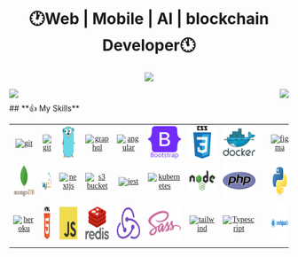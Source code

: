 <h1 align="center">🕐Web | Mobile | AI | blockchain Developer🕚</h1>
<p align="center">
  <img align="center" src="https://github.com/thunderbolt990525/thunderbolt990525/blob/main/logo.jpg?raw=true" style = "width: -webkit-fill-available;"/>
</p>
<img align="left" src="https://visitor-badge.laobi.icu/badge?page_id=cuteolef.cuteolef" />
<img align="right" src="https://img.shields.io/github/followers/cuteolef?label=Follow&style=social" />
<h1 align="center"></h1>
## **👍 My Skills**

<table style="font-family:sansserif">
 <tr>
  <td align="center" width="80">
   <a href="https://git-scm.com/" target="_blank" rel="noreferrer">
     <img src="https://www.vectorlogo.zone/logos/git-scm/git-scm-icon.svg" alt="git" width="60" height="60"/>
   </a>
   </td>
   <td align="center" width="80">
   <a href="https://laravel.com/" target="_blank" rel="noreferrer">
     <img src="https://laravel.com/img/logomark.min.svg" alt="git" width="60" height="60"/>
   </a>
   </td>
   <td align="center" width="80">
   <a href="https://golang.org" target="_blank" rel="noreferrer">
     <img src="https://raw.githubusercontent.com/devicons/devicon/master/icons/go/go-original.svg" alt="go" width="60" height="60"/>
   </a>
   </td>
   <td align="center" width="80">
   <a href="https://graphql.org" target="_blank" rel="noreferrer">
     <img src="https://www.vectorlogo.zone/logos/graphql/graphql-icon.svg" alt="graphql" width="60" height="60"/>
   </a>
   </td>
  <td align="center" width="80">
  <a href="https://angular.io" target="_blank" rel="noreferrer">
    <img src="https://angular.io/assets/images/logos/angular/angular.svg" alt="angular" width="60" height="60"/>
  </a>
  </td>
  <td align="center" width="80">
  <a href="https://getbootstrap.com" target="_blank" rel="noreferrer">
    <img src="https://raw.githubusercontent.com/devicons/devicon/master/icons/bootstrap/bootstrap-plain-wordmark.svg" alt="bootstrap" width="60" height="60"/>
  </a>
  </td>
  <td align="center" width="80">
  <a href="https://www.w3schools.com/css/" target="_blank" rel="noreferrer">
    <img src="https://raw.githubusercontent.com/devicons/devicon/master/icons/css3/css3-original-wordmark.svg" alt="css3" width="60" height="60"/>
  </a>
  </td>
  <td align="center" width="80">
  <a href="https://www.docker.com/" target="_blank" rel="noreferrer">
    <img src="https://raw.githubusercontent.com/devicons/devicon/master/icons/docker/docker-original-wordmark.svg" alt="docker" width="60" height="60"/>
  </a>
  </td>
  <td align="center" width="80">
  <a href="https://expressjs.com" target="_blank" rel="noreferrer">
    <img src="https://raw.githubusercontent.com/devicons/devicon/master/icons/express/express-original-wordmark.svg" alt="express" width="60" height="60"/>
  </a>
  </td>
  <td align="center" width="80">
  <a href="https://www.figma.com/" target="_blank" rel="noreferrer">
    <img src="https://www.vectorlogo.zone/logos/figma/figma-icon.svg" alt="figma" width="60" height="60"/>
  </a>
  </td>
  <td align="center" width="80">
  <a href="https://firebase.google.com/" target="_blank" rel="noreferrer">
    <img src="https://www.vectorlogo.zone/logos/firebase/firebase-icon.svg" alt="firebase" width="60" height="60"/>
  </a>
  </td>
  <td align="center" width="80">
  <a href="https://www.gatsbyjs.com/" target="_blank" rel="noreferrer">
    <img src="https://www.vectorlogo.zone/logos/gatsbyjs/gatsbyjs-icon.svg" alt="gatsby" width="60" height="60"/>
  </a>
  </td>
</tr>
<tr>
  <td align="center" width="80">
  <a href="https://www.mongodb.com/" target="_blank" rel="noreferrer">
    <img src="https://raw.githubusercontent.com/devicons/devicon/master/icons/mongodb/mongodb-original-wordmark.svg" alt="mongodb" width="60" height="60"/>
  </a>
  </td>
  <td align="center" width="80">
  <a href="https://www.mysql.com/" target="_blank" rel="noreferrer">
    <img src="https://raw.githubusercontent.com/devicons/devicon/master/icons/mysql/mysql-original-wordmark.svg" alt="mysql" width="60" height="60"/>
  </a>
  </td>
  <td align="center" width="80">
  <a href="">
    <img src="https://cdn.worldvectorlogo.com/logos/nextjs-2.svg" alt="nextjs" width="60" height="60"/>
  </a>
  </td>
  <td align="center" width="80">
  <a href="">
    <img src="https://encrypted-tbn0.gstatic.com/images?q=tbn:ANd9GcR05_6KGPozGbc06BkTzYOFIci_DqYVw8xW5r7X9OwG_A&s" alt="s3 bucket" width="60" height="60"/>
  </a>
  </td>
    <td align="center" width="80">
  <a href="https://jestjs.io" target="_blank" rel="noreferrer">
    <img src="https://www.vectorlogo.zone/logos/jestjsio/jestjsio-icon.svg" alt="jest" width="60" height="60"/>
  </a>
  </td>
  <td align="center" width="80">
  <a href="https://kubernetes.io" target="_blank" rel="noreferrer">
    <img src="https://www.vectorlogo.zone/logos/kubernetes/kubernetes-icon.svg" alt="kubernetes" width="60" height="60"/>
  </a>
  </td>
  <td align="center" width="80">
  <a href="https://nodejs.org" target="_blank" rel="noreferrer">
    <img src="https://raw.githubusercontent.com/devicons/devicon/master/icons/nodejs/nodejs-original-wordmark.svg" alt="nodejs" width="60" height="60"/>
  </a>
  </td>
  <td align="center" width="80">
  <a href="https://www.php.net" target="_blank" rel="noreferrer">
    <img src="https://raw.githubusercontent.com/devicons/devicon/master/icons/php/php-original.svg" alt="php" width="60" height="60"/>
  </a>
  </td>
  <td align="center" width="80">
  <a href="https://www.postgresql.org" target="_blank" rel="noreferrer">
    <img src="https://raw.githubusercontent.com/devicons/devicon/master/icons/postgresql/postgresql-original-wordmark.svg" alt="postgresql" width="60" height="60"/>
  </a>
  </td>
  <td align="center" width="80">
  <a href="https://www.python.org" target="_blank" rel="noreferrer">
    <img src="https://raw.githubusercontent.com/devicons/devicon/master/icons/python/python-original.svg" alt="python" width="60" height="60"/>
  </a>
  </td>
  <td align="center" width="80">
  <a href="https://reactjs.org/" target="_blank" rel="noreferrer">
    <img src="https://raw.githubusercontent.com/devicons/devicon/master/icons/react/react-original-wordmark.svg" alt="react" width="60" height="60"/>
  </a>
  </td>
</tr>
<tr>
 <td align="center" width="80">
  <a href="https://heroku.com" target="_blank" rel="noreferrer">
    <img src="https://www.vectorlogo.zone/logos/heroku/heroku-icon.svg" alt="heroku" width="60" height="60"/>
  </a>
  </td>
  <td align="center" width="80">
  <a href="https://www.w3.org/html/" target="_blank" rel="noreferrer">
    <img src="https://raw.githubusercontent.com/devicons/devicon/master/icons/html5/html5-original-wordmark.svg" alt="html5" width="60" height="60"/>
  </a>
  </td>
  <td align="center" width="80">
  <a href="https://developer.mozilla.org/en-US/docs/Web/JavaScript" target="_blank" rel="noreferrer">
    <img src="https://raw.githubusercontent.com/devicons/devicon/master/icons/javascript/javascript-original.svg" alt="javascript" width="60" height="60"/>
  </a>
  </td>
  <td align="center" width="80">
  <a href="https://redis.io" target="_blank" rel="noreferrer">
    <img src="https://raw.githubusercontent.com/devicons/devicon/master/icons/redis/redis-original-wordmark.svg" alt="redis" width="60" height="60"/>
  </a>
  </td>
  <td align="center" width="80">
  <a href="https://redux.js.org" target="_blank" rel="noreferrer">
    <img src="https://raw.githubusercontent.com/devicons/devicon/master/icons/redux/redux-original.svg" alt="redux" width="60" height="60"/>
  </a>
  </td>
  <td align="center" width="80">
  <a href="https://sass-lang.com" target="_blank" rel="noreferrer">
    <img src="https://raw.githubusercontent.com/devicons/devicon/master/icons/sass/sass-original.svg" alt="sass" width="60" height="60"/>
  </a>
  </td>
  <td align="center" width="80">
  <a href="https://tailwindcss.com/" target="_blank" rel="noreferrer">
    <img src="https://www.vectorlogo.zone/logos/tailwindcss/tailwindcss-icon.svg" alt="tailwind" width="60" height="60"/>
  </a>
  </td>
  <td align="center" width="80">
  <a href="https://www.typescriptlang.org/" target="_blank" rel="noreferrer">
     <a href="">
        <img src="https://bryntum.com/wp-content/uploads/2019/03/ts.png" width="60" height="60" alt="Typescript" />
      </a>
  </a>
  </td>
  <td align="center" width="80">
  <a href="https://vuejs.org/" target="_blank" rel="noreferrer">
    <img src="https://raw.githubusercontent.com/devicons/devicon/master/icons/vuejs/vuejs-original-wordmark.svg" alt="vuejs" width="60" height="60"/>
  </a>
  </td>
  <td align="center" width="80">
  <a href="https://webpack.js.org" target="_blank" rel="noreferrer">
    <img src="https://raw.githubusercontent.com/devicons/devicon/d00d0969292a6569d45b06d3f350f463a0107b0d/icons/webpack/webpack-original-wordmark.svg" alt="webpack"    width="74" height="74"/>
  </a>
  </td>
</tr>
</table>
